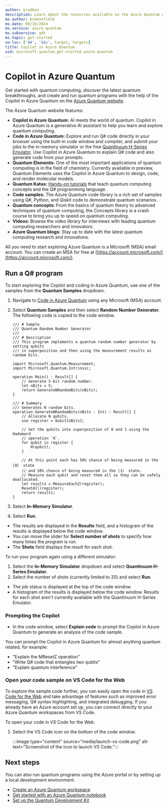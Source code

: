 ```yaml
---
author: bradben
description: Learn about the resources available on the Azure Quantum website.
ms.author: brbenefield
ms.date: 09/16/2024
ms.service: azure-quantum
ms.subservice: qdk
ms.topic: get-started
no-loc: ['Q#', '$$v', target, targets]
title: Copilot in Azure Quantum
uid: microsoft.quantum.get-started.azure-quantum
---
```


# Copilot in Azure Quantum 

Get started with quantum computing, discover the latest quantum breakthroughs, and create and run quantum programs with the help of the Copilot in Azure Quantum on the [Azure Quantum website](https://quantum.microsoft.com/).

The Azure Quantum website features:

- **Copilot in Azure Quantum:** AI meets the world of quantum. Copilot in Azure Quantum is a generative AI assistant to help you learn and explore quantum computing.
- **Code in Azure Quantum:** Explore and run Q# code directly in your browser using the built-in code window and compiler, and submit your jobs to the in-memory simulator or the free [Quantinuum H-Series Emulator](xref:microsoft.quantum.providers.quantinuum#h-series-emulator-cloud-based). Use Copilot in Azure Quantum to explain Q# code and also generate code from your prompts.
- **Quantum Elements:** One of the most important applications of quantum computing is in the field of chemistry. Currently available in preview, Quantum Elements uses the Copilot in Azure Quantum to design, code, and render molecular models.
- **Quantum Katas:** [Hands-on tutorials](https://quantum.microsoft.com/tools/quantum-katas) that teach quantum computing concepts and the Q# programming language.
- **Code samples:** The Azure Quantum code library is a rich set of samples using Q#, Python, and Qiskit code to demonstrate quantum scenarios.
- **Quantum concepts:** From the basics of quantum theory to advanced techniques of quantum computing, the Concepts library is a crash course to bring you up to speed on quantum computing. 
- **Videos:** Browse the video library for interviews with leading quantum computing researchers and innovators.
- **Azure Quantum blogs:** Stay up to date with the latest quantum computing research and innovations. 

All you need to start exploring Azure Quantum is a Microsoft (MSA) email account. You can create an MSA for free at [https://account.microsoft.com/](https://account.microsoft.com/).
 
## Run a Q# program 

To start exploring the Copilot and coding in Azure Quantum, use one of the samples from the **Quantum Samples** dropdown.

1. Navigate to [Code in Azure Quantum](https://quantum.microsoft.com/tools/quantum-coding) using any Microsoft (MSA) account.
1. Select **Quantum Samples** and then select **Random Number Generator**. The following code is copied to the code window. 

    ```qsharp
    /// # Sample
    /// Quantum Random Number Generator
    ///
    /// # Description
    /// This program implements a quantum random number generator by setting qubits
    /// in superposition and then using the measurement results as random bits.

    import Microsoft.Quantum.Measurement;
    import Microsoft.Quantum.Intrinsic;

    operation Main() : Result[] {
        // Generate 5-bit random number.
        let nBits = 5;
        return GenerateNRandomBits(nBits);
    }

    /// # Summary
    /// Generates N random bits.
    operation GenerateNRandomBits(nBits : Int) : Result[] {
        // Allocate N qubits.
        use register = Qubit[nBits];

        // Set the qubits into superposition of 0 and 1 using the Hadamard
        // operation `H`.
        for qubit in register {
            H(qubit);
        }

        // At this point each has 50% chance of being measured in the |0〉 state
        // and 50% chance of being measured in the |1〉 state.
        // Measure each qubit and reset them all so they can be safely deallocated.
        let results = MeasureEachZ(register);
        ResetAll(register);
        return results;
    }
    ```

1. Select **In-Memory Simulator**. 
1. Select **Run**.

- The results are displayed in the **Results** field, and a histogram of the results is displayed below the code window. 
- You can move the slider for **Select number of shots** to specify how many times the program is run.
- The **Shots** field displays the result for each shot. 

To run your program again using a different simulator:

1. Select the **In-Memory Simulator** dropdown and select **Quantinuum H-Series Emulator**. 
1. Select the number of shots (currently limited to 20) and select **Run**. 

- The job status is displayed at the top of the code window.
- A histogram of the results is displayed below the code window. Results for each shot aren't currently available with the Quantinuum H-Series Emulator.  

### Prompting the Copilot

- In the code window, select **Explain code** to prompt the Copilot in Azure Quantum to generate an analysis of the code sample.

You can prompt the Copilot in Azure Quantum for almost anything quantum related, for example:

- "Explain the MResetZ operation"
- "Write Q# code that entangles two qubits"
- "Explain quantum interference"

### Open your code sample on VS Code for the Web

To explore the sample code further, you can easily open the code in [VS Code for the Web](https://vscode.dev/quantum) and take advantage of features such as improved error messaging, Q# syntax highlighting, and integrated debugging. If you already have an Azure account set up, you can connect directly to your Azure Quantum workspaces from VS Code. 

To open your code in VS Code for the Web:

1. Select the VS Code icon on the bottom of the code window.
  
    :::image type="content" source="media/launch-vs-code.png" alt-text="Screenshot of the icon to launch VS Code.":::


## Next steps

You can also run quantum programs using the Azure portal or by setting up a local development environment. 

- [Create an Azure Quantum workspace](xref:microsoft.quantum.how-to.workspace) 
- [Get started with an Azure Quantum notebook](xref:microsoft.quantum.get-started.notebooks) 
- [Set up the Quantum Development Kit](xref:microsoft.quantum.install-qdk.overview)
